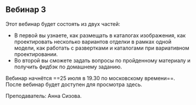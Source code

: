 ## Вебинар 3

Этот вебинар будет состоять из двух частей:

* В первой вы узнаете, как размещать в каталогах изображения, как проектировать несколько вариантов отделки в рамках одной модели, как работать с развертками и каталогами при вариативном проектировании.
* Во второй вы сможете задать вопросы по пройденному материалу и получить фидбэк по домашнему заданию.

Вебинар начнётся ==25 июля в 19.30 по московскому времени==. После вебинар будет доступен для просмотра здесь.

Преподаватель: Анна Сизова.
